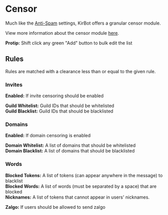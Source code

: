 # Censor

Much like the [Anti-Spam](spam.md) settings, KirBot offers a granular censor module.

View more information about the censor module [here](../modules/censor.md).

**Protip:** Shift click any green "Add" button to bulk edit the list

## Rules
Rules are matched with a clearance less than or equal to the given rule.

### Invites
**Enabled:** If invite censoring should be enabled

**Guild Whitelist:** Guild IDs that should be whitelisted  
**Guild Blacklist:** Guild IDs that should be blacklisted

### Domains

**Enabled:** If domain censoring is enabled

**Domain Whitelist:** A list of domains that should be whitelisted  
**Domain Blacklist:** A list of domains that should be blacklisted

### Words

**Blocked Tokens:** A list of tokens (can appear anywhere in the message) to blacklist  
**Blocked Words:** A list of words (must be separated by a space) that are blocked  
**Nicknames:** A list of tokens that cannot appear in users' nicknames.

**Zalgo:** If users should be allowed to send zalgo
